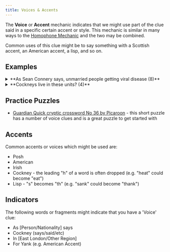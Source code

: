 ```yaml
---
title: Voices & Accents
---
```


The **Voice** or **Accent** mechanic indicates that we might use part of the clue said in a specific certain accent or style. This mechanic is similar in many ways to the [Homophone Mechanic](./homophones.md) and the two may be combined.

Common uses of this clue might be to say something with a Scottish accent, an American accent, a lisp, and so on.

## Examples

<details>
  <summary>**As Sean Connery says, unmarried people getting viral disease (8)**</summary>

  Answer: **shingles** ([a viral disease](https://en.wikipedia.org/wiki/Shingles))

  In this case if Sean Connery was to say "unmarried people", he might say "singles". In a Scottish accent, this could be said as "shingles" - which gives the straight-part and solution **shingles** (a viral disease).
  
  - _As Sean Connery says_: suggests a **voice** mechanic, using a Scottish Accent.
  - _unmarried people_: the part of the clue we 'voice' in a Scottish Accent - **singles** (unmarried people) is voiced as **shingles**.
  - _getting viral disease_: 'getting' suggest what follows is our answer, and the straight part is **viral disease** - or **shingles**.

  From [The Guardian Quick Cryptic No 36 by Picaroon](https://www.theguardian.com/crosswords/quick-cryptic/36#1-across)
</details>

<details>
  <summary>**Cockneys live in these units? (4)**</summary>

  Answer: **ohms** ([a unit of resistance in electronics](https://en.wikipedia.org/wiki/Ohm))

  In a Cockney (London) accent the 'h' at the beginning of a word is often dropped. Cockney"s live in "homes" which is voiced as "'omes'". This is a homophone of "ohms" - which is a unit of resistance in electronics.
  
  - _Cockneys..._: suggests a **voice** mechanic, using a Cockney Accent.
  - _...live in these_: the part of the clue we 'voice' in a Cockney Accent - Cockney's live in **homes** which is voiced as **'omes**.
  - _units_: the straight part of the clue - **'omes** is a homophone of **ohms** which is the scientific **unit** of resistance - **ohms**.

  From [The Guardian Everyman crossword No 4,038](https://www.theguardian.com/crosswords/everyman/4038#1-down)
</details>

## Practice Puzzles

- [Guardian Quick cryptic crossword No 36 by Picaroon](https://www.theguardian.com/crosswords/quick-cryptic/36) - this short puzzle has a number of voice clues and is a great puzzle to get started with

## Accents

Common accents or voices which might be used are:

- Posh
- American
- Irish
- Cockney - the leading "h" of a word is often dropped (e.g. "heat" could become "eat")
- Lisp - "s" becomes "th" (e.g. "sank" could become "thank")

## Indicators

The following words or fragments might indicate that you have a 'Voice' clue:

- As [Person/Nationality] says
- Cockney (says/said/etc)
- In [East London/Other Region]
- For Yank (e.g. American Accent)

